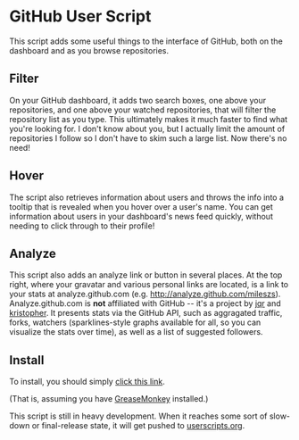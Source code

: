 # GitHub User Script

This script adds some useful things to the interface of GitHub, both on the dashboard and as you browse repositories.

## Filter

On your GitHub dashboard, it adds two search boxes, one above your repositories, and one above your watched repositories, that will filter the repository list as you type.  This ultimately makes it much faster to find what you're looking for.  I don't know about you, but I actually limit the amount of repositories I follow so I don't have to skim such a large list.  Now there's no need!

## Hover

The script also retrieves information about users and throws the info into a tooltip that is revealed when you hover over a user's name.  You can get information about users in your dashboard's news feed quickly, without needing to click through to their profile!

## Analyze

This script also adds an analyze link or button in several places.  At the top right, where your gravatar and various personal links are located, is a link to your stats at analyze.github.com (e.g. http://analyze.github.com/mileszs).  Analyze.github.com is **not** affiliated with GitHub -- it's a project by [jqr](http://github.com/jqr) and [kristopher](http://github.com/kristopher). It presents stats via the GitHub API, such as aggragated traffic, forks, watchers (sparklines-style graphs available for all, so you can visualize the stats over time), as well as a list of suggested followers.

## Install

To install, you should simply [click this link](http://cloud.github.com/downloads/kristopher/github_greasemonkey/github_greasemonkey.user.js).

(That is, assuming you have [GreaseMonkey](https://addons.mozilla.org/en-US/firefox/addon/748) installed.)

This script is still in heavy development.  When it reaches some sort of slow-down or final-release state, it will get pushed to [userscripts.org](http://userscripts.org/).

